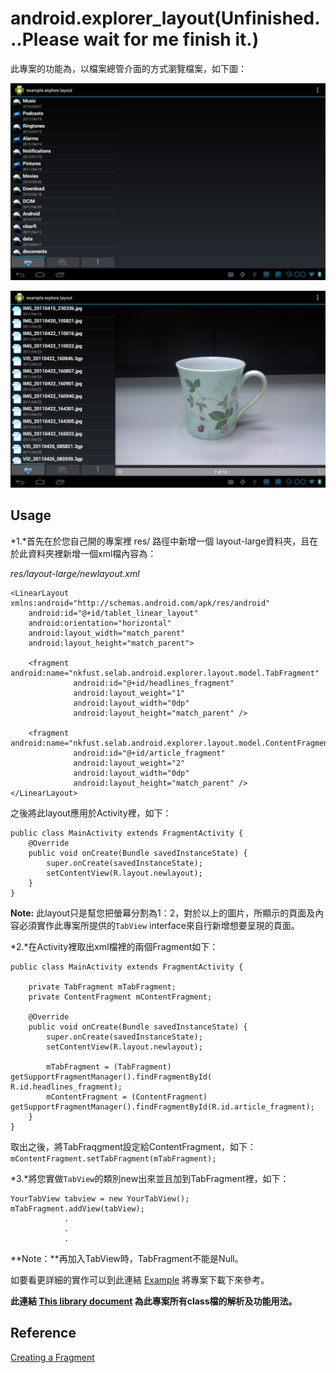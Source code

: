 android.explorer_layout(Unfinished...Please wait for me finish it.)
=======================

此專案的功能為，以檔案總管介面的方式瀏覽檔案，如下圖：

![alt text](https://github.com/BDLin/android.explorer_layout/raw/master/demo1.png "Demo1 png")

![alt text](https://github.com/BDLin/android.explorer_layout/raw/master/demo2.png "Demo2 png")

Usage
-----
*1.*首先在於您自己開的專案裡 res/ 路徑中新增一個 layout-large資料夾，且在於此資料夾裡新增一個xml檔內容為：

*res/layout-large/newlayout.xml*
```
<LinearLayout xmlns:android="http://schemas.android.com/apk/res/android"
    android:id="@+id/tablet_linear_layout"
    android:orientation="horizontal"
    android:layout_width="match_parent"
    android:layout_height="match_parent">
    
    <fragment android:name="nkfust.selab.android.explorer.layout.model.TabFragment"
              android:id="@+id/headlines_fragment"
              android:layout_weight="1"
        	  android:layout_width="0dp"
        	  android:layout_height="match_parent" />

    <fragment android:name="nkfust.selab.android.explorer.layout.model.ContentFragment"
              android:id="@+id/article_fragment"
              android:layout_weight="2"
              android:layout_width="0dp"
              android:layout_height="match_parent" />        
</LinearLayout>
```

之後將此layout應用於Activity裡，如下：
```
public class MainActivity extends FragmentActivity {
    @Override
    public void onCreate(Bundle savedInstanceState) {
        super.onCreate(savedInstanceState);
        setContentView(R.layout.newlayout);
    }
}
```
**Note:**
    此layout只是幫您把螢幕分割為1：2，對於以上的圖片，所顯示的頁面及內容必須實作此專案所提供的`TabView` interface來自行新增想要呈現的頁面。

*2.*在Activity裡取出xml檔裡的兩個Fragment如下：
```
public class MainActivity extends FragmentActivity {
    
    private TabFragment mTabFragment;
	private ContentFragment mContentFragment;

    @Override
    public void onCreate(Bundle savedInstanceState) {
        super.onCreate(savedInstanceState);
        setContentView(R.layout.newlayout);
        
        mTabFragment = (TabFragment) getSupportFragmentManager().findFragmentById( R.id.headlines_fragment);
		mContentFragment = (ContentFragment) getSupportFragmentManager().findFragmentById(R.id.article_fragment);
    }
}
```
取出之後，將TabFraqgment設定給ContentFragment，如下：
`mContentFragment.setTabFragment(mTabFragment);`

*3.*將您實做`TabView`的類別new出來並且加到TabFragment裡，如下：
```
YourTabView tabview = new YourTabView();
mTabFragment.addView(tabView);
            .
            .
            .
```
**Note：**再加入TabView時，TabFragment不能是Null。

如要看更詳細的實作可以到此連結 [Example](https://github.com/BDLin/example.explorer.layout) 將專案下載下來參考。

**此連結 [This library document](http://htmlpreview.github.com/?https://github.com/BDLin/android.explorer_layout/blob/master/doc/index.html) 為此專案所有class檔的解析及功能用法。**
    
Reference
---------
[Creating a Fragment](http://developer.android.com/training/basics/fragments/creating.html) 
